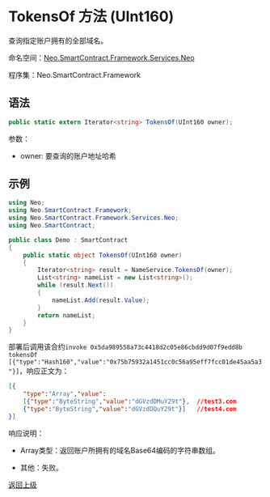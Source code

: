 # TokensOf 方法 (UInt160)

查询指定账户拥有的全部域名。

命名空间：[Neo.SmartContract.Framework.Services.Neo](../../neo.md)

程序集：Neo.SmartContract.Framework

## 语法

```c#
public static extern Iterator<string> TokensOf(UInt160 owner);
```

参数：

- owner: 要查询的账户地址哈希

## 示例

```c#
using Neo;
using Neo.SmartContract.Framework;
using Neo.SmartContract.Framework.Services.Neo;
using Neo.SmartContract;

public class Demo : SmartContract
{
    public static object TokensOf(UInt160 owner)
    {
        Iterator<string> result = NameService.TokensOf(owner);
        List<string> nameList = new List<string>();
        while (result.Next())
        {
            nameList.Add(result.Value);
        }
        return nameList;
    }
}
```


部署后调用该合约`invoke 0x5da989558a73c4418d2c05e86cbdd9d07f9edd8b tokensOf [{"type":"Hash160","value":"0x75b75932a1451cc0c56a95eff7fcc01de45aa5a3"}]`，响应正文为：

```json
[{
    "type":"Array","value":
    [{"type":"ByteString","value":"dGVzdDMuY29t"},  //test3.com
    {"type":"ByteString","value":"dGVzdDQuY29t"}]   //test4.com
}]
```

响应说明：

- Array类型：返回账户所拥有的域名Base64编码的字符串数组。

- 其他：失败。

[返回上级](../NameService.md)